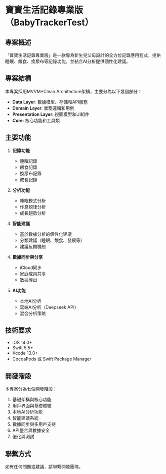 # 寶寶生活記錄專業版（BabyTrackerTest）

## 專案概述

「寶寶生活記錄專業版」是一款專為新生兒父母設計的全方位記錄應用程式，提供睡眠、餵食、換尿布等記錄功能，並結合AI分析提供個性化建議。

## 專案結構

本專案採用MVVM+Clean Architecture架構，主要分為以下幾個部分：

- **Data Layer**: 數據模型、存儲和API服務
- **Domain Layer**: 業務邏輯和用例
- **Presentation Layer**: 視圖模型和UI組件
- **Core**: 核心功能和工具類

## 主要功能

1. **記錄功能**
   - 睡眠記錄
   - 餵食記錄
   - 換尿布記錄
   - 成長記錄

2. **分析功能**
   - 睡眠模式分析
   - 作息規律分析
   - 成長趨勢分析

3. **智能建議**
   - 基於數據分析的個性化建議
   - 分類建議（睡眠、餵食、發展等）
   - 建議反饋機制

4. **數據同步與分享**
   - iCloud同步
   - 家庭成員共享
   - 數據導出

5. **AI功能**
   - 本地AI分析
   - 雲端AI分析（Deepseek API）
   - 混合分析策略

## 技術要求

- iOS 14.0+
- Swift 5.5+
- Xcode 13.0+
- CocoaPods 或 Swift Package Manager

## 開發階段

本專案分為七個開發階段：

1. 基礎架構與核心功能
2. 用戶界面與基礎體驗
3. 本地AI分析功能
4. 智能建議系統
5. 數據同步與多用戶支持
6. API整合與數據安全
7. 優化與測試

## 聯繫方式

如有任何問題或建議，請聯繫開發團隊。
